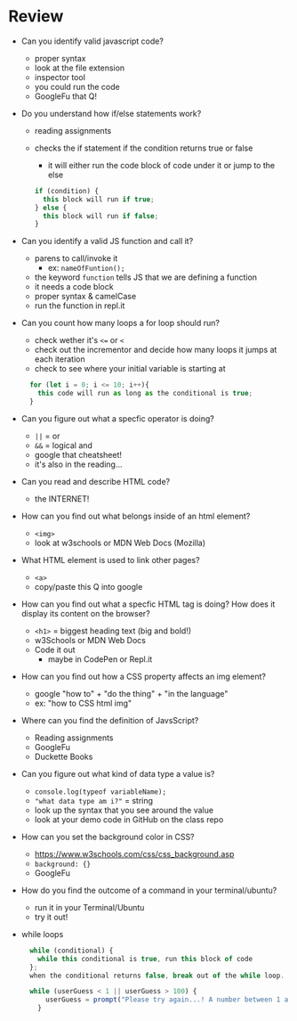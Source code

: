 # Review

- Can you identify valid javascript code?
  - proper syntax
  - look at the file extension
  - inspector tool
  - you could run the code
  - GoogleFu that Q!
- Do you understand how if/else statements work?
  - reading assignments
  - checks the if statement if the condition returns true or false
    - it will either run the code block of code under it or jump to the else

    ```javascript
    if (condition) {
      this block will run if true;
    } else {
      this block will run if false;
    }
    ```

- Can you identify a valid JS function and call it?
  - parens to call/invoke it
    - ex: `nameOfFuntion();`
  - the keyword `function` tells JS that we are defining a function
  - it needs a code block
  - proper syntax & camelCase
  - run the function in repl.it

- Can you count how many loops a for loop should run?
  - check wether it's `<=` or `<`
  - check out the incrementor and decide how many loops it jumps at each iteration
  - check to see where your initial variable is starting at

  ```javascript
    for (let i = 0; i <= 10; i++){
      this code will run as long as the conditional is true;
    }
  ```

- Can you figure out what a specfic operator is doing?
  - `||` = or
  - `&&` = logical and
  - google that cheatsheet!
  - it's also in the reading...

- Can you read and describe HTML code?
  - the INTERNET!

- How can you find out what belongs inside of an html element?
  - `<img>`
  - look at w3schools or MDN Web Docs (Mozilla)

- What HTML element is used to link other pages?
  - `<a>`
  - copy/paste this Q into google

- How can you find out what a specfic HTML tag is doing? How does it display its content on the browser?
  - `<h1>` = biggest heading text (big and bold!)
  - w3Schools or MDN Web Docs
  - Code it out
    - maybe in CodePen or Repl.it

- How can you find out how a CSS property affects an img element?
  - google "how to" + "do the thing" + "in the language"
  - ex: "how to CSS html img"

- Where can you find the definition of JavsScript?
  - Reading assignments
  - GoogleFu
  - Duckette Books

- Can you figure out what kind of data type a value is?
  - `console.log(typeof variableName);`
  - `"what data type am i?"` = string
  - look up the syntax that you see around the value
  - look at your demo code in GitHub on the class repo

- How can you set the background color in CSS?
  - <https://www.w3schools.com/css/css_background.asp>
  - `background: {}`
  - GoogleFu

- How do you find the outcome of a command in your terminal/ubuntu?
  - run it in your Terminal/Ubuntu
  - try it out!

- while loops

  ```javascript
    while (conditional) {
      while this conditional is true, run this block of code
    };
    when the conditional returns false, break out of the while loop.
  ```

  ```javascript
    while (userGuess < 1 || userGuess > 100) {
        userGuess = prompt("Please try again...! A number between 1 and 100");
      }
  ```


